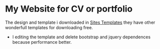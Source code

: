 # My Website for CV or portfolio

The design and template i downloaded in [Sites Templates](http://themes.3rdwavemedia.com) they have other wonderfull templates for downloading free.

* I editing the template and delete bootstrap and jquery dependences because performance better. 
